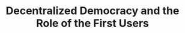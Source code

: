 ---
layout: blog-decentralized-democracy-and-the-role-of-the-first-users
title: Decentralized Democracy and the Role of the First Users

nav: blog
card: Decentralized Democracy and the Role of the First Users
creator : admin IDNI
publisher_handle : IDNI
description: Recently we mentioned several times the logical and technological properties of tau, and now maybe it is time to take a step back and look at the broader picture
type: blog
fbnumberID: ARSPSs08qmchtVLR0kVb_UwG5dfUzbNOBDDfZ_RFFn44FfdJN0Crymsm2kcHsTqcYEg

namespace: faq.decentralized-democracy-and-the-role-of-the-first-users
permalink: /blog/decentralized-democracy-and-the-role-of-the-first-users
permalink_en: /blog/decentralized-democracy-and-the-role-of-the-first-users
permalink_es: /blog/decentralized-democracy-and-the-role-of-the-first-users
---